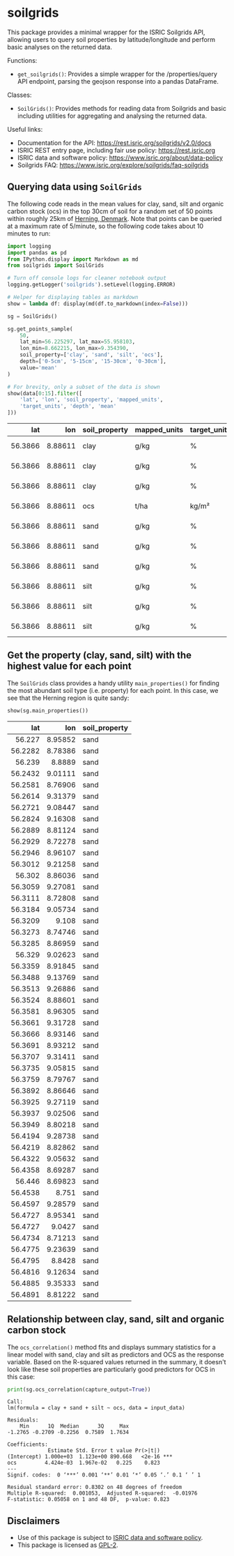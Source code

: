 # soilgrids

This package provides a minimal wrapper for the ISRIC Soilgrids API, allowing 
users to query soil properties by latitude/longitude and perform basic 
analyses on the returned data.

Functions:

*   `get_soilgrids()`: Provides a simple wrapper for the /properties/query
    API endpoint, parsing the geojson response into a pandas DataFrame.
        
Classes:

*   `SoilGrids()`: Provides methods for reading data from Soilgrids and basic 
    including utilities for aggregating and analysing the returned data.

Useful links:

*   Documentation for the API: <https://rest.isric.org/soilgrids/v2.0/docs>
*   ISRIC REST entry page, including fair use policy: <https://rest.isric.org>
*   ISRIC data and software policy: <https://www.isric.org/about/data-policy>
*   Soilgrids FAQ: <https://www.isric.org/explore/soilgrids/faq-soilgrids>

## Querying data using `SoilGrids`

The following code reads in the mean values for clay, sand, silt and organic 
carbon stock (ocs) in the top 30cm of soil for a random set of 50 points 
within roughly 25km of 
[Herning, Denmark](https://en.wikipedia.org/wiki/Herning). Note that points can 
be queried at a maximum rate of 5/minute, so the following code takes about 10 
minutes to run:


```python
import logging
import pandas as pd
from IPython.display import Markdown as md
from soilgrids import SoilGrids

# Turn off console logs for cleaner notebook output
logging.getLogger('soilgrids').setLevel(logging.ERROR)

# Helper for displaying tables as markdown
show = lambda df: display(md(df.to_markdown(index=False)))

sg = SoilGrids()

sg.get_points_sample(
    50,
    lat_min=56.225297, lat_max=55.958103,
    lon_min=8.662215, lon_max=9.354390,
    soil_property=['clay', 'sand', 'silt', 'ocs'],
    depth=['0-5cm', '5-15cm', '15-30cm', '0-30cm'],
    value='mean'
)

# For brevity, only a subset of the data is shown
show(data[0:15].filter([
    'lat', 'lon', 'soil_property', 'mapped_units', 
    'target_units', 'depth', 'mean'
]))
```


|     lat |     lon | soil_property   | mapped_units   | target_units   | depth   |   mean |
|--------:|--------:|:----------------|:---------------|:---------------|:--------|-------:|
| 56.3866 | 8.88611 | clay            | g/kg           | %              | 0-5cm   |    120 |
| 56.3866 | 8.88611 | clay            | g/kg           | %              | 5-15cm  |    117 |
| 56.3866 | 8.88611 | clay            | g/kg           | %              | 15-30cm |    111 |
| 56.3866 | 8.88611 | ocs             | t/ha           | kg/m²          | 0-30cm  |     69 |
| 56.3866 | 8.88611 | sand            | g/kg           | %              | 0-5cm   |    719 |
| 56.3866 | 8.88611 | sand            | g/kg           | %              | 5-15cm  |    727 |
| 56.3866 | 8.88611 | sand            | g/kg           | %              | 15-30cm |    726 |
| 56.3866 | 8.88611 | silt            | g/kg           | %              | 0-5cm   |    161 |
| 56.3866 | 8.88611 | silt            | g/kg           | %              | 5-15cm  |    156 |
| 56.3866 | 8.88611 | silt            | g/kg           | %              | 15-30cm |    163 |


## Get the property (clay, sand, silt) with the highest value for each point

The `SoilGrids` class provides a handy utility `main_properties()` for finding
the most abundant soil type (i.e. property) for each point. In this case, we
see that the Herning region is quite sandy:


```python
show(sg.main_properties())
```


|     lat |     lon | soil_property   |
|--------:|--------:|:----------------|
| 56.227  | 8.95852 | sand            |
| 56.2282 | 8.78386 | sand            |
| 56.239  | 8.8889  | sand            |
| 56.2432 | 9.01111 | sand            |
| 56.2581 | 8.76906 | sand            |
| 56.2614 | 9.31379 | sand            |
| 56.2721 | 9.08447 | sand            |
| 56.2824 | 9.16308 | sand            |
| 56.2889 | 8.81124 | sand            |
| 56.2929 | 8.72278 | sand            |
| 56.2946 | 8.96107 | sand            |
| 56.3012 | 9.21258 | sand            |
| 56.302  | 8.86036 | sand            |
| 56.3059 | 9.27081 | sand            |
| 56.3111 | 8.72808 | sand            |
| 56.3184 | 9.05734 | sand            |
| 56.3209 | 9.108   | sand            |
| 56.3273 | 8.74746 | sand            |
| 56.3285 | 8.86959 | sand            |
| 56.329  | 9.02623 | sand            |
| 56.3359 | 8.91845 | sand            |
| 56.3488 | 9.13769 | sand            |
| 56.3513 | 9.26886 | sand            |
| 56.3524 | 8.88601 | sand            |
| 56.3581 | 8.96305 | sand            |
| 56.3661 | 9.31728 | sand            |
| 56.3666 | 8.93146 | sand            |
| 56.3691 | 8.93212 | sand            |
| 56.3707 | 9.31411 | sand            |
| 56.3735 | 9.05815 | sand            |
| 56.3759 | 8.79767 | sand            |
| 56.3892 | 8.86646 | sand            |
| 56.3925 | 9.27119 | sand            |
| 56.3937 | 9.02506 | sand            |
| 56.3949 | 8.80218 | sand            |
| 56.4194 | 9.28738 | sand            |
| 56.4219 | 8.82862 | sand            |
| 56.4322 | 9.05632 | sand            |
| 56.4358 | 8.69287 | sand            |
| 56.446  | 8.69823 | sand            |
| 56.4538 | 8.751   | sand            |
| 56.4597 | 9.28579 | sand            |
| 56.4727 | 8.95341 | sand            |
| 56.4727 | 9.0427  | sand            |
| 56.4734 | 8.71213 | sand            |
| 56.4775 | 9.23639 | sand            |
| 56.4795 | 8.8428  | sand            |
| 56.4816 | 9.12634 | sand            |
| 56.4885 | 9.35333 | sand            |
| 56.4891 | 8.81222 | sand            |


## Relationship between clay, sand, silt and organic carbon stock

The `ocs_correlation()` method fits and displays summary statistics for a linear 
model with sand, clay and silt as predictors and OCS as the response variable. 
Based on the R-squared values returned in the summary, it doesn't look like
these soil properties are particularly good predictors for OCS in this case:


```python
print(sg.ocs_correlation(capture_output=True))
```

    
    Call:
    lm(formula = clay + sand + silt ~ ocs, data = input_data)
    
    Residuals:
        Min      1Q  Median      3Q     Max 
    -1.2765 -0.2709 -0.2256  0.7589  1.7634 
    
    Coefficients:
                 Estimate Std. Error t value Pr(>|t|)    
    (Intercept) 1.000e+03  1.123e+00 890.668   <2e-16 ***
    ocs         4.424e-03  1.967e-02   0.225    0.823    
    ---
    Signif. codes:  0 ‘***’ 0.001 ‘**’ 0.01 ‘*’ 0.05 ‘.’ 0.1 ‘ ’ 1
    
    Residual standard error: 0.8302 on 48 degrees of freedom
    Multiple R-squared:  0.001053,	Adjusted R-squared:  -0.01976 
    F-statistic: 0.05058 on 1 and 48 DF,  p-value: 0.823
    
    


## Disclaimers

*   Use of this package is subject to [ISRIC data and software policy](https://www.isric.org/about/data-policy).
*   This package is licensed as [GPL-2](LICENSE).
